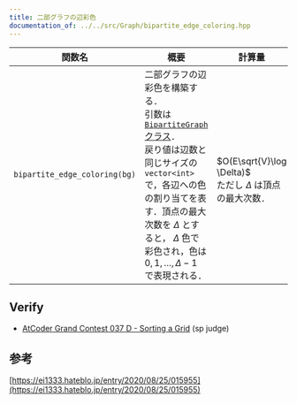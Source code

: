```yaml
---
title: 二部グラフの辺彩色
documentation_of: ../../src/Graph/bipartite_edge_coloring.hpp
---
```


|関数名|概要|計算量|
|---|---|---|
|`bipartite_edge_coloring(bg)`|二部グラフの辺彩色を構築する．<br> 引数は [`BipartiteGraph` クラス](BipartiteGraph.hpp)．<br> 戻り値は辺数と同じサイズの `vector<int>` で，各辺への色の割り当てを表す．頂点の最大次数を $\Delta$ とすると， $\Delta$ 色で彩色され，色は $0, 1, \dots, \Delta-1$ で表現される．| <br>$O(E\sqrt{V}\log \Delta)$ <br> ただし $\Delta$ は頂点の最大次数． |


## Verify


- [AtCoder Grand Contest 037 D - Sorting a Grid](https://atcoder.jp/contests/agc037/tasks/agc037_d) (sp judge)



## 参考
[https://ei1333.hateblo.jp/entry/2020/08/25/015955](https://ei1333.hateblo.jp/entry/2020/08/25/015955)